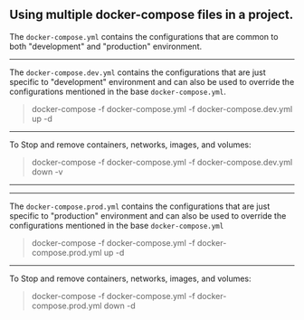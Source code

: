 ## Using multiple docker-compose files in a project.

The `docker-compose.yml` contains the configurations that are common to both "development" and "production" environment. 

---

The `docker-compose.dev.yml` contains the configurations that are just specific to "development" environment and can also be used to override the configurations mentioned in the base `docker-compose.yml`.
>docker-compose -f docker-compose.yml -f docker-compose.dev.yml up -d

---

To Stop and remove containers, networks, images, and volumes:
>docker-compose -f docker-compose.yml -f docker-compose.dev.yml down -v

***
***

The `docker-compose.prod.yml` contains the configurations that are just specific to "production" environment and can also be used to override the configurations mentioned in the base `docker-compose.yml` 
>docker-compose -f docker-compose.yml -f docker-compose.prod.yml up -d

---

To Stop and remove containers, networks, images, and volumes:
>docker-compose -f docker-compose.yml -f docker-compose.prod.yml down -d



